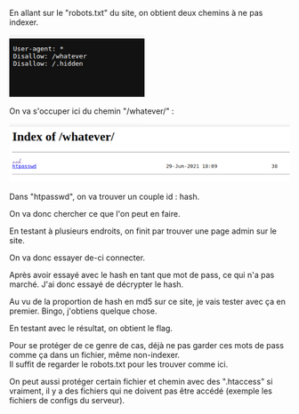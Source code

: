 
En allant sur le "robots.txt" du site, on obtient deux chemins à ne pas indexer.

![1](screenshot/1.png "1")

On va s'occuper ici du chemin "/whatever/" :

![2](screenshot/2.png "2")

Dans "htpasswd", on va trouver un couple id : hash.

On va donc chercher ce que l'on peut en faire.

En testant à plusieurs endroits, on finit par trouver une page admin sur le site.

On va donc essayer de-ci connecter.

Après avoir essayé avec le hash en tant que mot de pass, ce qui n'a pas marché.
J'ai donc essayé de décrypter le hash.

Au vu de la proportion de hash en md5 sur ce site, je vais tester avec ça en premier. Bingo, j'obtiens quelque chose.

En testant avec le résultat, on obtient le flag.

Pour se protéger de ce genre de cas, déjà ne pas garder ces mots de pass comme ça dans un fichier, même non-indexer.  
Il suffit de regarder le robots.txt pour les trouver comme ici.

On peut aussi protéger certain fichier et chemin avec des ".htaccess" si vraiment, il y a des fichiers qui ne doivent pas être accédé (exemple les fichiers de configs du serveur).
